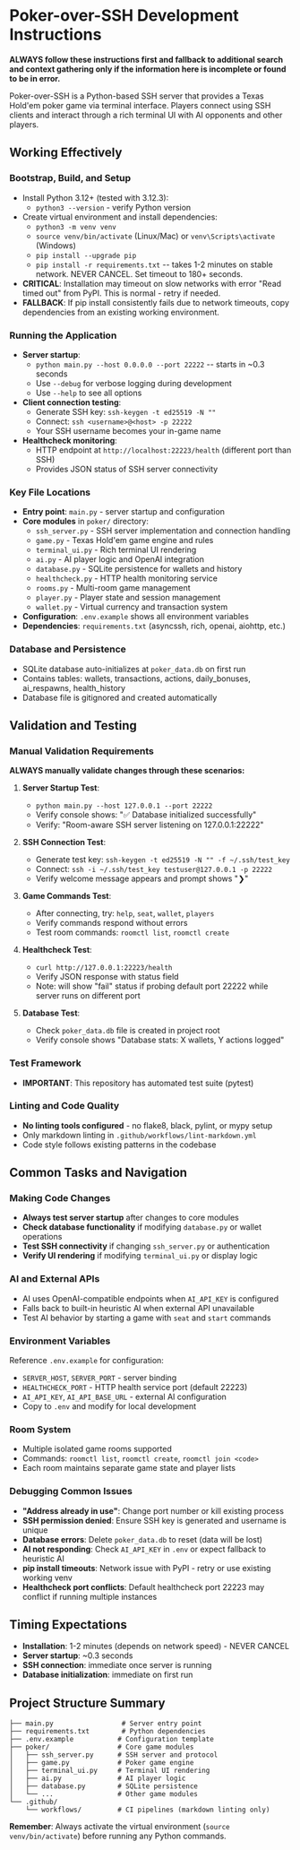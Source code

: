 # Poker-over-SSH Development Instructions

**ALWAYS follow these instructions first and fallback to additional search and context gathering only if the information here is incomplete or found to be in error.**

Poker-over-SSH is a Python-based SSH server that provides a Texas Hold'em poker game via terminal interface. Players connect using SSH clients and interact through a rich terminal UI with AI opponents and other players.

## Working Effectively

### Bootstrap, Build, and Setup

- Install Python 3.12+ (tested with 3.12.3):
  - `python3 --version` - verify Python version
- Create virtual environment and install dependencies:
  - `python3 -m venv venv`
  - `source venv/bin/activate` (Linux/Mac) or `venv\Scripts\activate` (Windows)
  - `pip install --upgrade pip`
  - `pip install -r requirements.txt` -- takes 1-2 minutes on stable network. NEVER CANCEL. Set timeout to 180+ seconds.
- **CRITICAL**: Installation may timeout on slow networks with error "Read timed out" from PyPI. This is normal - retry if needed.
- **FALLBACK**: If pip install consistently fails due to network timeouts, copy dependencies from an existing working environment.

### Running the Application

- **Server startup**:
  - `python main.py --host 0.0.0.0 --port 22222` -- starts in ~0.3 seconds
  - Use `--debug` for verbose logging during development
  - Use `--help` to see all options
- **Client connection testing**:
  - Generate SSH key: `ssh-keygen -t ed25519 -N ""`
  - Connect: `ssh <username>@<host> -p 22222`
  - Your SSH username becomes your in-game name
- **Healthcheck monitoring**:
  - HTTP endpoint at `http://localhost:22223/health` (different port than SSH)
  - Provides JSON status of SSH server connectivity

### Key File Locations

- **Entry point**: `main.py` - server startup and configuration
- **Core modules** in `poker/` directory:
  - `ssh_server.py` - SSH server implementation and connection handling
  - `game.py` - Texas Hold'em game engine and rules
  - `terminal_ui.py` - Rich terminal UI rendering
  - `ai.py` - AI player logic and OpenAI integration
  - `database.py` - SQLite persistence for wallets and history
  - `healthcheck.py` - HTTP health monitoring service
  - `rooms.py` - Multi-room game management
  - `player.py` - Player state and session management
  - `wallet.py` - Virtual currency and transaction system
- **Configuration**: `.env.example` shows all environment variables
- **Dependencies**: `requirements.txt` (asyncssh, rich, openai, aiohttp, etc.)

### Database and Persistence

- SQLite database auto-initializes at `poker_data.db` on first run
- Contains tables: wallets, transactions, actions, daily_bonuses, ai_respawns, health_history
- Database file is gitignored and created automatically

## Validation and Testing

### Manual Validation Requirements

**ALWAYS manually validate changes through these scenarios:**

1. **Server Startup Test**:
   - `python main.py --host 127.0.0.1 --port 22222`
   - Verify console shows: "✅ Database initialized successfully"
   - Verify: "Room-aware SSH server listening on 127.0.0.1:22222"

2. **SSH Connection Test**:
   - Generate test key: `ssh-keygen -t ed25519 -N "" -f ~/.ssh/test_key`
   - Connect: `ssh -i ~/.ssh/test_key testuser@127.0.0.1 -p 22222`
   - Verify welcome message appears and prompt shows "❯"

3. **Game Commands Test**:
   - After connecting, try: `help`, `seat`, `wallet`, `players`
   - Verify commands respond without errors
   - Test room commands: `roomctl list`, `roomctl create`

4. **Healthcheck Test**:
   - `curl http://127.0.0.1:22223/health`
   - Verify JSON response with status field
   - Note: will show "fail" status if probing default port 22222 while server runs on different port

5. **Database Test**:
   - Check `poker_data.db` file is created in project root
   - Verify console shows "Database stats: X wallets, Y actions logged"

### Test Framework

- **IMPORTANT**: This repository has automated test suite (pytest)

### Linting and Code Quality

- **No linting tools configured** - no flake8, black, pylint, or mypy setup
- Only markdown linting in `.github/workflows/lint-markdown.yml`
- Code style follows existing patterns in the codebase

## Common Tasks and Navigation

### Making Code Changes

- **Always test server startup** after changes to core modules
- **Check database functionality** if modifying `database.py` or wallet operations
- **Test SSH connectivity** if changing `ssh_server.py` or authentication
- **Verify UI rendering** if modifying `terminal_ui.py` or display logic

### AI and External APIs

- AI uses OpenAI-compatible endpoints when `AI_API_KEY` is configured
- Falls back to built-in heuristic AI when external API unavailable
- Test AI behavior by starting a game with `seat` and `start` commands

### Environment Variables

Reference `.env.example` for configuration:

- `SERVER_HOST`, `SERVER_PORT` - server binding
- `HEALTHCHECK_PORT` - HTTP health service port (default 22223)
- `AI_API_KEY`, `AI_API_BASE_URL` - external AI configuration
- Copy to `.env` and modify for local development

### Room System

- Multiple isolated game rooms supported
- Commands: `roomctl list`, `roomctl create`, `roomctl join <code>`
- Each room maintains separate game state and player lists

### Debugging Common Issues

- **"Address already in use"**: Change port number or kill existing process
- **SSH permission denied**: Ensure SSH key is generated and username is unique
- **Database errors**: Delete `poker_data.db` to reset (data will be lost)
- **AI not responding**: Check `AI_API_KEY` in `.env` or expect fallback to heuristic AI
- **pip install timeouts**: Network issue with PyPI - retry or use existing working venv
- **Healthcheck port conflicts**: Default healthcheck port 22223 may conflict if running multiple instances

## Timing Expectations

- **Installation**: 1-2 minutes (depends on network speed) - NEVER CANCEL
- **Server startup**: ~0.3 seconds
- **SSH connection**: immediate once server is running
- **Database initialization**: immediate on first run

## Project Structure Summary

```
├── main.py                 # Server entry point
├── requirements.txt        # Python dependencies
├── .env.example           # Configuration template
├── poker/                 # Core game modules
│   ├── ssh_server.py      # SSH server and protocol
│   ├── game.py            # Poker game engine
│   ├── terminal_ui.py     # Terminal UI rendering
│   ├── ai.py              # AI player logic
│   ├── database.py        # SQLite persistence
│   └── ...                # Other game modules
└── .github/
    └── workflows/         # CI pipelines (markdown linting only)
```

**Remember**: Always activate the virtual environment (`source venv/bin/activate`) before running any Python commands.
